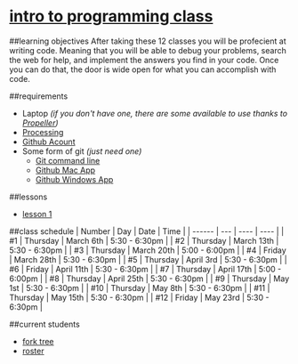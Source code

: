[intro to programming class](https://wileycousins.com/classes#intro-to-programming)
====================
##learning objectives
After taking these 12 classes you will be profecient at writing code. Meaning that you will be able to debug your problems, search the web for help, and implement the answers you find in your code. Once you can do that, the door is wide open for what you can accomplish with code.

##requirements
* Laptop *(if you don't have one, there are some available to use thanks to [Propeller](http://gopropeller.org))*
* [Processing](https://processing.org/download/)
* [Github Acount](https://github.com/)
* Some form of git *(just need one)*
   * [Git command line](http://git-scm.com/downloads)
   * [Github Mac App](http://mac.github.com/)
   * [Github Windows App](http://windows.github.com/)

##lessons

* [lesson 1](https://github.com/wileycousins-edu/intro_to_programming_1)

##class schedule
| Number | Day | Date | Time |
| ------ | --- | ---- | ---- |
| #1 | Thursday | March 6th | 5:30 - 6:30pm |
| #2 | Thursday | March 13th | 5:30 - 6:30pm |
| #3 | Thursday | March 20th | 5:00 - 6:00pm |
| #4 | Friday | March 28th | 5:30 - 6:30pm |
| #5 | Thursday | April 3rd | 5:30 - 6:30pm |
| #6 | Friday | April 11th | 5:30 - 6:30pm |
| #7 | Thursday | April 17th | 5:00 - 6:00pm |
| #8 | Thursday | April 25th | 5:30 - 6:30pm |
| #9 | Thursday | May 1st | 5:30 - 6:30pm |
| #10 | Thursday | May 8th | 5:30 - 6:30pm |
| #11 | Thursday | May 15th | 5:30 - 6:30pm |
| #12 | Friday | May 23rd | 5:30 - 6:30pm |

##current students
* [fork tree](https://github.com/wileycousins-edu/intro_to_programming_1/network)
* [roster](https://github.com/wileycousins-edu/intro_to_programming_1/network/members)

